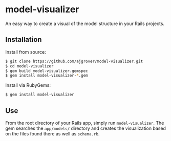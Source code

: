 # model-visualizer
An easy way to create a visual of the model structure in your Rails projects.

## Installation
Install from source: 

```bash
$ git clone https://github.com/ajgrover/model-visualizer.git
$ cd model-visualizer
$ gem build model-visualizer.gemspec
$ gem install model-visualizer-*.gem
```

Install via RubyGems:

```bash
$ gem install model-visualizer
```

## Use

From the root directory of your Rails app, simply run `model-visualizer`. The gem searches the `app/models/` directory and creates the visualization based on the files found there as well as `schema.rb`.

